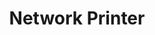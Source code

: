 ---
lang: fr
layout: doc
redirect_from:
- /fr/doc/NetworkPrinter/
- /fr/doc/network-printer/
- /fr/wiki/NetworkPrinter/
redirect_to: https://github.com/Qubes-Community/Contents/blob/master/docs/configuration/network-printer.md
ref: 108
title: Network Printer
---